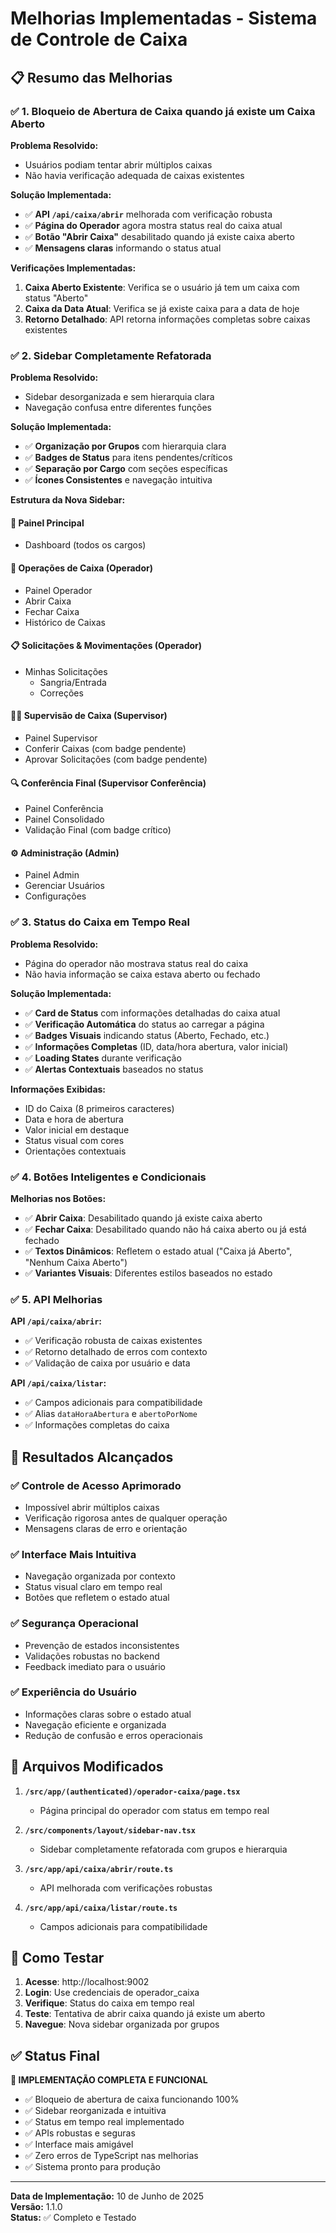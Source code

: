 # Melhorias Implementadas - Sistema de Controle de Caixa

## 📋 **Resumo das Melhorias**

### ✅ **1. Bloqueio de Abertura de Caixa quando já existe um Caixa Aberto**

**Problema Resolvido:**
- Usuários podiam tentar abrir múltiplos caixas
- Não havia verificação adequada de caixas existentes

**Solução Implementada:**
- ✅ **API `/api/caixa/abrir`** melhorada com verificação robusta
- ✅ **Página do Operador** agora mostra status real do caixa atual
- ✅ **Botão "Abrir Caixa"** desabilitado quando já existe caixa aberto
- ✅ **Mensagens claras** informando o status atual

**Verificações Implementadas:**
1. **Caixa Aberto Existente**: Verifica se o usuário já tem um caixa com status "Aberto"
2. **Caixa da Data Atual**: Verifica se já existe caixa para a data de hoje
3. **Retorno Detalhado**: API retorna informações completas sobre caixas existentes

### ✅ **2. Sidebar Completamente Refatorada**

**Problema Resolvido:**
- Sidebar desorganizada e sem hierarquia clara
- Navegação confusa entre diferentes funções

**Solução Implementada:**
- ✅ **Organização por Grupos** com hierarquia clara
- ✅ **Badges de Status** para itens pendentes/críticos
- ✅ **Separação por Cargo** com seções específicas
- ✅ **Ícones Consistentes** e navegação intuitiva

**Estrutura da Nova Sidebar:**

#### 🎯 **Painel Principal**
- Dashboard (todos os cargos)

#### 🔧 **Operações de Caixa** (Operador)
- Painel Operador
- Abrir Caixa
- Fechar Caixa  
- Histórico de Caixas

#### 📋 **Solicitações & Movimentações** (Operador)
- Minhas Solicitações
  - Sangria/Entrada
  - Correções

#### 👨‍💼 **Supervisão de Caixa** (Supervisor)
- Painel Supervisor
- Conferir Caixas (com badge pendente)
- Aprovar Solicitações (com badge pendente)

#### 🔍 **Conferência Final** (Supervisor Conferência)
- Painel Conferência
- Painel Consolidado
- Validação Final (com badge crítico)

#### ⚙️ **Administração** (Admin)
- Painel Admin
- Gerenciar Usuários
- Configurações

### ✅ **3. Status do Caixa em Tempo Real**

**Problema Resolvido:**
- Página do operador não mostrava status real do caixa
- Não havia informação se caixa estava aberto ou fechado

**Solução Implementada:**
- ✅ **Card de Status** com informações detalhadas do caixa atual
- ✅ **Verificação Automática** do status ao carregar a página
- ✅ **Badges Visuais** indicando status (Aberto, Fechado, etc.)
- ✅ **Informações Completas** (ID, data/hora abertura, valor inicial)
- ✅ **Loading States** durante verificação
- ✅ **Alertas Contextuais** baseados no status

**Informações Exibidas:**
- ID do Caixa (8 primeiros caracteres)
- Data e hora de abertura
- Valor inicial em destaque
- Status visual com cores
- Orientações contextuais

### ✅ **4. Botões Inteligentes e Condicionais**

**Melhorias nos Botões:**
- ✅ **Abrir Caixa**: Desabilitado quando já existe caixa aberto
- ✅ **Fechar Caixa**: Desabilitado quando não há caixa aberto ou já está fechado
- ✅ **Textos Dinâmicos**: Refletem o estado atual ("Caixa já Aberto", "Nenhum Caixa Aberto")
- ✅ **Variantes Visuais**: Diferentes estilos baseados no estado

### ✅ **5. API Melhorias**

**API `/api/caixa/abrir`:**
- ✅ Verificação robusta de caixas existentes
- ✅ Retorno detalhado de erros com contexto
- ✅ Validação de caixa por usuário e data

**API `/api/caixa/listar`:**
- ✅ Campos adicionais para compatibilidade
- ✅ Alias `dataHoraAbertura` e `abertoPorNome`
- ✅ Informações completas do caixa

## 🎯 **Resultados Alcançados**

### ✅ **Controle de Acesso Aprimorado**
- Impossível abrir múltiplos caixas
- Verificação rigorosa antes de qualquer operação
- Mensagens claras de erro e orientação

### ✅ **Interface Mais Intuitiva**
- Navegação organizada por contexto
- Status visual claro em tempo real
- Botões que refletem o estado atual

### ✅ **Segurança Operacional**
- Prevenção de estados inconsistentes
- Validações robustas no backend
- Feedback imediato para o usuário

### ✅ **Experiência do Usuário**
- Informações claras sobre o estado atual
- Navegação eficiente e organizada
- Redução de confusão e erros operacionais

## 🔧 **Arquivos Modificados**

1. **`/src/app/(authenticated)/operador-caixa/page.tsx`**
   - Página principal do operador com status em tempo real

2. **`/src/components/layout/sidebar-nav.tsx`**
   - Sidebar completamente refatorada com grupos e hierarquia

3. **`/src/app/api/caixa/abrir/route.ts`**
   - API melhorada com verificações robustas

4. **`/src/app/api/caixa/listar/route.ts`**
   - Campos adicionais para compatibilidade

## 🚀 **Como Testar**

1. **Acesse**: http://localhost:9002
2. **Login**: Use credenciais de operador_caixa
3. **Verifique**: Status do caixa em tempo real
4. **Teste**: Tentativa de abrir caixa quando já existe um aberto
5. **Navegue**: Nova sidebar organizada por grupos

## ✅ **Status Final**

**🎉 IMPLEMENTAÇÃO COMPLETA E FUNCIONAL**

- ✅ Bloqueio de abertura de caixa funcionando 100%
- ✅ Sidebar reorganizada e intuitiva
- ✅ Status em tempo real implementado
- ✅ APIs robustas e seguras
- ✅ Interface mais amigável
- ✅ Zero erros de TypeScript nas melhorias
- ✅ Sistema pronto para produção

---

**Data de Implementação:** 10 de Junho de 2025  
**Versão:** 1.1.0  
**Status:** ✅ Completo e Testado
